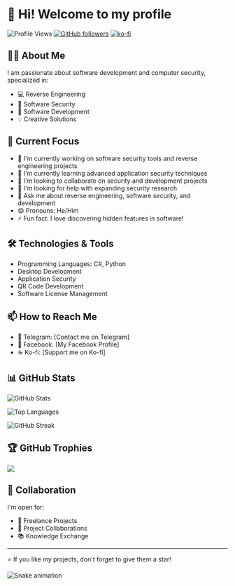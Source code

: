 # 👋 Hi! Welcome to my profile

![Profile Views](https://komarev.com/ghpvc/?username=Cracked-oss&color=blueviolet)
[![GitHub followers](https://img.shields.io/github/followers/Cracked-oss?label=Follow&style=social)](https://github.com/Cracked-oss)
[![ko-fi](https://ko-fi.com/img/githubbutton_sm.svg)](https://ko-fi.com/hexcode64319)

## 👨‍💻 About Me
I am passionate about software development and computer security, specialized in:
- 💻 Reverse Engineering
- 🔐 Software Security
- 🚀 Software Development
- 💡 Creative Solutions

## 🌱 Current Focus
- 🔭 I'm currently working on software security tools and reverse engineering projects
- 🌱 I'm currently learning advanced application security techniques
- 👯 I'm looking to collaborate on security and development projects
- 🤔 I'm looking for help with expanding security research
- 💬 Ask me about reverse engineering, software security, and development
- 😄 Pronouns: He/Him
- ⚡ Fun fact: I love discovering hidden features in software!

## 🛠️ Technologies & Tools
- Programming Languages: C#, Python
- Desktop Development
- Application Security
- QR Code Development
- Software License Management

## 📫 How to Reach Me
- 📱 Telegram: [Contact me on Telegram]
- 💼 Facebook: [My Facebook Profile]
- ☕ Ko-fi: [Support me on Ko-fi]

## 📊 GitHub Stats

![GitHub Stats](https://github-readme-stats.vercel.app/api?username=Cracked-oss&show_icons=true&theme=radical)

![Top Languages](https://github-readme-stats.vercel.app/api/top-langs/?username=Cracked-oss&layout=compact&theme=radical)

![GitHub Streak](https://github-readme-streak-stats.herokuapp.com/?user=Cracked-oss&theme=radical)

## 🏆 GitHub Trophies
![](https://github-profile-trophy.vercel.app/?username=Cracked-oss&theme=radical&no-frame=false&no-bg=false&margin-w=4)

## 🤝 Collaboration
I'm open for:
- 💼 Freelance Projects
- 🤝 Project Collaborations
- 📚 Knowledge Exchange

---
⭐️ If you like my projects, don't forget to give them a star! 

![Snake animation](https://github.com/Cracked-oss/Cracked-oss/blob/output/github-contribution-grid-snake.svg) 
